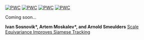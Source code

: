 [![PWC](https://img.shields.io/endpoint.svg?url=https://paperswithcode.com/badge/scale-equivariance-improves-siamese-tracking/visual-object-tracking-on-otb-2013)](https://paperswithcode.com/sota/visual-object-tracking-on-otb-2013?p=scale-equivariance-improves-siamese-tracking)
[![PWC](https://img.shields.io/endpoint.svg?url=https://paperswithcode.com/badge/scale-equivariance-improves-siamese-tracking/visual-object-tracking-on-otb-2015)](https://paperswithcode.com/sota/visual-object-tracking-on-otb-2015?p=scale-equivariance-improves-siamese-tracking)
[![PWC](https://img.shields.io/endpoint.svg?url=https://paperswithcode.com/badge/scale-equivariance-improves-siamese-tracking/visual-object-tracking-on-vot2016)](https://paperswithcode.com/sota/visual-object-tracking-on-vot2016?p=scale-equivariance-improves-siamese-tracking)
[![PWC](https://img.shields.io/endpoint.svg?url=https://paperswithcode.com/badge/scale-equivariance-improves-siamese-tracking/visual-object-tracking-on-vot2017)](https://paperswithcode.com/sota/visual-object-tracking-on-vot2017?p=scale-equivariance-improves-siamese-tracking)

Coming soon...

**Ivan Sosnovik\*, Artem Moskalev\*, and Arnold Smeulders** [Scale Equivariance Improves Siamese Tracking](https://arxiv.org/pdf/2007.09115.pdf)

